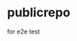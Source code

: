 # publicrepo
for e2e test








































































































































































































































































































































































































































































































































































































































































































































































































































































































































































































































































































































































































































































































































































































































































































































































































































































































































































































































































































































































































































































































































































































































































































































































































































































































































































































































































































































































































































































































































































































































































































































































































































































































































































































